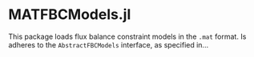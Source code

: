 
# MATFBCModels.jl

This package loads flux balance constraint models in the `.mat` format. Is
adheres to the `AbstractFBCModels` interface, as specified in...